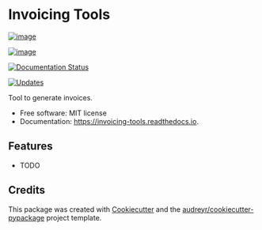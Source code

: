 # Invoicing Tools

[![image](https://img.shields.io/pypi/v/invoicing_tools.svg)](https://pypi.python.org/pypi/invoicing_tools)

[![image](https://img.shields.io/travis/luiscberrocal/invoicing_tools.svg)](https://travis-ci.com/luiscberrocal/invoicing_tools)

[![Documentation Status](https://readthedocs.org/projects/invoicing-tools/badge/?version=latest)](https://invoicing-tools.readthedocs.io/en/latest/?version=latest)

[![Updates](https://pyup.io/repos/github/luiscberrocal/invoicing_tools/shield.svg)](https://pyup.io/repos/github/luiscberrocal/invoicing_tools/)

Tool to generate invoices.

-   Free software: MIT license
-   Documentation: <https://invoicing-tools.readthedocs.io>.

## Features

-   TODO

## Credits

This package was created with
[Cookiecutter](https://github.com/audreyr/cookiecutter) and the
[audreyr/cookiecutter-pypackage](https://github.com/audreyr/cookiecutter-pypackage)
project template.

